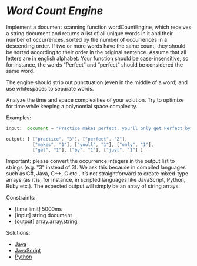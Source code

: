 _Word Count Engine_
===================

Implement a document scanning function wordCountEngine, which receives a string document and returns a list of all unique words in it and their number of occurrences, sorted by the number of occurrences in a descending order. If two or more words have the same count, they should be sorted according to their order in the original sentence. Assume that all letters are in english alphabet. Your function should be case-insensitive, so for instance, the words “Perfect” and “perfect” should be considered the same word.

The engine should strip out punctuation (even in the middle of a word) and use whitespaces to separate words.

Analyze the time and space complexities of your solution. Try to optimize for time while keeping a polynomial space complexity.

Examples:
```javascript
input:  document = "Practice makes perfect. you'll only get Perfect by practice. just practice!"

output: [ ["practice", "3"], ["perfect", "2"],
          ["makes", "1"], ["youll", "1"], ["only", "1"],
          ["get", "1"], ["by", "1"], ["just", "1"] ]
```

Important: please convert the occurrence integers in the output list to strings (e.g. "3" instead of 3). We ask this because in compiled languages such as C#, Java, C++, C etc., it’s not straightforward to create mixed-type arrays (as it is, for instance, in scripted languages like JavaScript, Python, Ruby etc.). The expected output will simply be an array of string arrays.

Constraints:
- [time limit] 5000ms
- [input] string document
- [output] array.array.string

Solutions:
- [Java](https://github.com/kywbaek/pramp_questions/blob/master/questions/word-count-engine/solution.java)
- [JavaScript](https://github.com/kywbaek/pramp_questions/blob/master/questions/word-count-engine/solution.js)
- [Python](https://github.com/kywbaek/pramp_questions/blob/master/questions/word-count-engine/solution.py)
